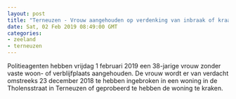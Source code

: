 ```yaml
---
layout: post
title: "Terneuzen - Vrouw aangehouden op verdenking van inbraak of kraak"
date: Sat, 02 Feb 2019 08:49:00 GMT
categories: 
- zeeland 
- terneuzen 
---
```


Politieagenten hebben vrijdag 1 februari 2019 een 38-jarige vrouw zonder vaste woon- of verblijfplaats aangehouden. De vrouw wordt er van verdacht omstreeks 23 december 2018 te hebben ingebroken in een woning in de Tholensstraat in Terneuzen of geprobeerd te hebben de woning te kraken.
